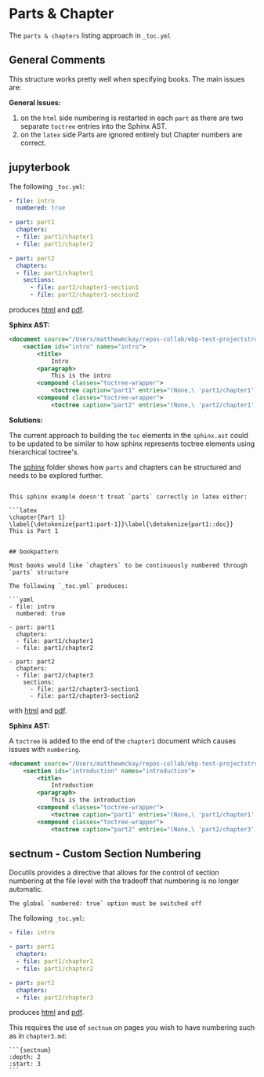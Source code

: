 # Parts & Chapter

The `parts & chapters` listing approach in `_toc.yml`

## General Comments

This structure works pretty well when specifying books. The main issues are:

**General Issues:**

1.  on the `html` side numbering is restarted in each `part` as there are two separate `toctree` entries into
the Sphinx AST.
1. on the `latex` side Parts are ignored entirely but Chapter numbers are correct.

## jupyterbook

The following `_toc.yml`:

```yaml
- file: intro
  numbered: true

- part: part1
  chapters:
  - file: part1/chapter1
  - file: part1/chapter2

- part: part2
  chapters:
  - file: part2/chapter1
    sections:
      - file: part2/chapter1-section1
      - file: part2/chapter1-section2
```

produces [html](https://htmlpreview.github.io/?https://github.com/mmcky/ebp-test-projectstructure/blob/master/parts_chapters/jupyterbook/_build/html/intro.html) and [pdf](https://github.com/mmcky/ebp-test-projectstructure/blob/master/parts_chapters/jupyterbook/_build/latex/book.pdf).

**Sphinx AST:**

```xml
<document source="/Users/matthewmckay/repos-collab/ebp-test-projectstructure/parts_chapters/jupyterbook/intro.md">
    <section ids="intro" names="intro">
        <title>
            Intro
        <paragraph>
            This is the intro
        <compound classes="toctree-wrapper">
            <toctree caption="part1" entries="(None,\ 'part1/chapter1') (None,\ 'part1/chapter2')" glob="False" hidden="True" includefiles="part1/chapter1 part1/chapter2" includehidden="False" maxdepth="-1" numbered="999" parent="intro" rawcaption="part1" rawentries="" titlesonly="True">
        <compound classes="toctree-wrapper">
            <toctree caption="part2" entries="(None,\ 'part2/chapter1')" glob="False" hidden="True" includefiles="part2/chapter1" includehidden="False" maxdepth="-1" numbered="999" parent="intro" rawcaption="part2" rawentries="" titlesonly="True">
```

**Solutions:**

The current approach to building the `toc` elements in the `sphinx.ast` could to be updated to
be similar to how sphinx represents toctree elements using hierarchical toctree's. 

The [sphinx](https://github.com/mmcky/ebp-test-projectstructure/tree/master/sphinx) folder shows how `parts` and chapters can be structured and needs to be explored further.

```{note}

This sphinx example doesn't treat `parts` correctly in latex either:

```latex
\chapter{Part 1}
\label{\detokenize{part1:part-1}}\label{\detokenize{part1::doc}}
This is Part 1
```

```

## bookpattern

Most books would like `chapters` to be continuously numbered through `parts` structure

The following `_toc.yml` produces:

```yaml
- file: intro
  numbered: true

- part: part1
  chapters:
  - file: part1/chapter1
  - file: part1/chapter2

- part: part2
  chapters:
  - file: part2/chapter3
    sections:
      - file: part2/chapter3-section1
      - file: part2/chapter3-section2
```

with [html](https://htmlpreview.github.io/?https://github.com/mmcky/ebp-test-projectstructure/blob/master/parts_chapters/bookpattern/_build/html/intro.html) and [pdf](https://github.com/mmcky/ebp-test-projectstructure/blob/master/parts_chapters/bookpattern/_build/latex/book.pdf).

**Sphinx AST:**

A `toctree` is added to the end of the `chapter1` document which causes issues with `numbering`.

```xml
<document source="/Users/matthewmckay/repos-collab/ebp-test-projectstructure/parts_chapters/bookpattern/intro.md">
    <section ids="introduction" names="introduction">
        <title>
            Introduction
        <paragraph>
            This is the introduction
        <compound classes="toctree-wrapper">
            <toctree caption="part1" entries="(None,\ 'part1/chapter1') (None,\ 'part1/chapter2')" glob="False" hidden="True" includefiles="part1/chapter1 part1/chapter2" includehidden="False" maxdepth="-1" numbered="999" parent="intro" rawcaption="part1" rawentries="" titlesonly="True">
        <compound classes="toctree-wrapper">
            <toctree caption="part2" entries="(None,\ 'part2/chapter3')" glob="False" hidden="True" includefiles="part2/chapter3" includehidden="False" maxdepth="-1" numbered="999" parent="intro" rawcaption="part2" rawentries="" titlesonly="True">

```


## sectnum - Custom Section Numbering

Docutils provides a directive that allows for the control
of section numbering at the file level with the tradeoff
that numbering is no longer automatic.

```{note}
The global `numbered: true` option must be switched off
```

The following `_toc.yml`:

```yaml
- file: intro

- part: part1
  chapters:
  - file: part1/chapter1
  - file: part1/chapter2

- part: part2
  chapters:
  - file: part2/chapter3
```

produces [html](https://htmlpreview.github.io/?https://github.com/mmcky/ebp-test-projectstructure/blob/master/parts_chapters/sectnum/_build/html/intro.html) and [pdf](https://github.com/mmcky/ebp-test-projectstructure/blob/master/parts_chapters/sectnum/_build/latex/book.pdf).

This requires the use of `sectnum` on pages you wish to
have numbering such as in `chapter3.md`:

````
```{sectnum}
:depth: 2
:start: 3
```
````